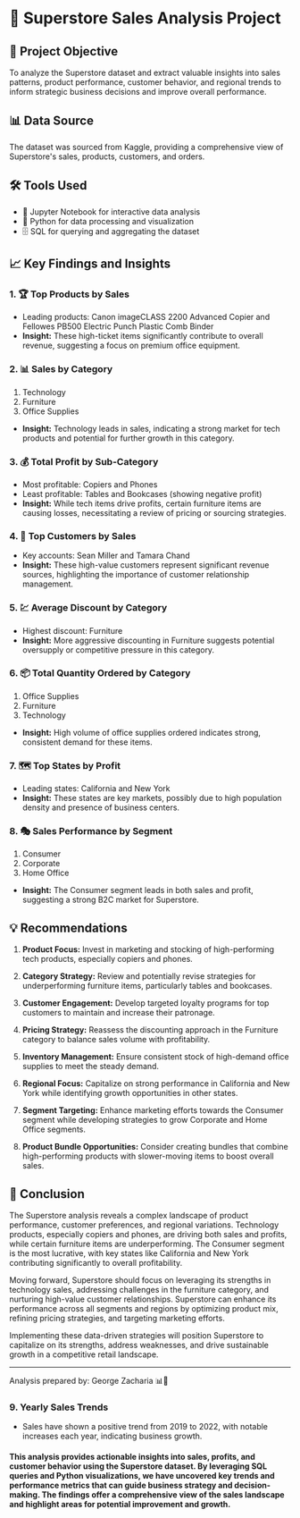 # 🏪 Superstore Sales Analysis Project

## 🎯 Project Objective
To analyze the Superstore dataset and extract valuable insights into sales patterns, product performance, customer behavior, and regional trends to inform strategic business decisions and improve overall performance.

## 📊 Data Source
The dataset was sourced from Kaggle, providing a comprehensive view of Superstore's sales, products, customers, and orders.

## 🛠️ Tools Used
- 📓 Jupyter Notebook for interactive data analysis
- 🐍 Python for data processing and visualization
- 🗄️ SQL for querying and aggregating the dataset

## 📈 Key Findings and Insights

### 1. 🏆 Top Products by Sales
- Leading products: Canon imageCLASS 2200 Advanced Copier and Fellowes PB500 Electric Punch Plastic Comb Binder
- **Insight:** These high-ticket items significantly contribute to overall revenue, suggesting a focus on premium office equipment.

### 2. 📊 Sales by Category
1. Technology
2. Furniture
3. Office Supplies
- **Insight:** Technology leads in sales, indicating a strong market for tech products and potential for further growth in this category.

### 3. 💰 Total Profit by Sub-Category
- Most profitable: Copiers and Phones
- Least profitable: Tables and Bookcases (showing negative profit)
- **Insight:** While tech items drive profits, certain furniture items are causing losses, necessitating a review of pricing or sourcing strategies.

### 4. 👥 Top Customers by Sales
- Key accounts: Sean Miller and Tamara Chand
- **Insight:** These high-value customers represent significant revenue sources, highlighting the importance of customer relationship management.

### 5. 💹 Average Discount by Category
- Highest discount: Furniture
- **Insight:** More aggressive discounting in Furniture suggests potential oversupply or competitive pressure in this category.

### 6. 📦 Total Quantity Ordered by Category
1. Office Supplies
2. Furniture
3. Technology
- **Insight:** High volume of office supplies ordered indicates strong, consistent demand for these items.

### 7. 🗺️ Top States by Profit
- Leading states: California and New York
- **Insight:** These states are key markets, possibly due to high population density and presence of business centers.

### 8. 🎭 Sales Performance by Segment
1. Consumer
2. Corporate
3. Home Office
- **Insight:** The Consumer segment leads in both sales and profit, suggesting a strong B2C market for Superstore.

## 💡 Recommendations

1. **Product Focus:** Invest in marketing and stocking of high-performing tech products, especially copiers and phones.

2. **Category Strategy:** Review and potentially revise strategies for underperforming furniture items, particularly tables and bookcases.

3. **Customer Engagement:** Develop targeted loyalty programs for top customers to maintain and increase their patronage.

4. **Pricing Strategy:** Reassess the discounting approach in the Furniture category to balance sales volume with profitability.

5. **Inventory Management:** Ensure consistent stock of high-demand office supplies to meet the steady demand.

6. **Regional Focus:** Capitalize on strong performance in California and New York while identifying growth opportunities in other states.

7. **Segment Targeting:** Enhance marketing efforts towards the Consumer segment while developing strategies to grow Corporate and Home Office segments.

8. **Product Bundle Opportunities:** Consider creating bundles that combine high-performing products with slower-moving items to boost overall sales.

## 🏁 Conclusion

The Superstore analysis reveals a complex landscape of product performance, customer preferences, and regional variations. Technology products, especially copiers and phones, are driving both sales and profits, while certain furniture items are underperforming. The Consumer segment is the most lucrative, with key states like California and New York contributing significantly to overall profitability.

Moving forward, Superstore should focus on leveraging its strengths in technology sales, addressing challenges in the furniture category, and nurturing high-value customer relationships. Superstore can enhance its performance across all segments and regions by optimizing product mix, refining pricing strategies, and targeting marketing efforts.

Implementing these data-driven strategies will position Superstore to capitalize on its strengths, address weaknesses, and drive sustainable growth in a competitive retail landscape.

---

Analysis prepared by: George Zacharia 📊🛒

### 9. Yearly Sales Trends
- Sales have shown a positive trend from 2019 to 2022, with notable increases each year, indicating business growth.

#### This analysis provides actionable insights into sales, profits, and customer behavior using the Superstore dataset. By leveraging SQL queries and Python visualizations, we have uncovered key trends and performance metrics that can guide business strategy and decision-making. The findings offer a comprehensive view of the sales landscape and highlight areas for potential improvement and growth.

